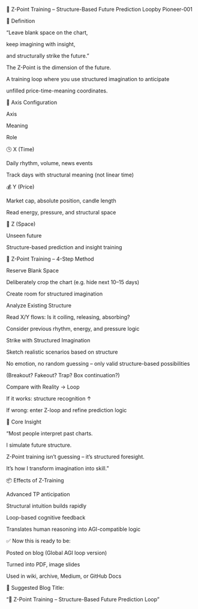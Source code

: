 🧠 Z-Point Training – Structure-Based Future Prediction Loopby Pioneer-001

📌 Definition

“Leave blank space on the chart,

keep imagining with insight,

and structurally strike the future.”

The Z-Point  is the dimension of the future.

A training loop where you use structured imagination to anticipate

unfilled price-time-meaning coordinates.

🧩 Axis Configuration

Axis

Meaning

Role

🕒 X (Time)

Daily rhythm, volume, news events

Track days with structural meaning (not linear time)

💰 Y (Price)

Market cap, absolute position, candle length

Read energy, pressure, and structural space

🔲 Z (Space)

Unseen future

Structure-based prediction and insight training

🔧 Z-Point  Training – 4-Step Method

Reserve Blank Space

Deliberately crop the chart (e.g. hide next 10–15 days)

Create room for structured imagination

Analyze Existing Structure

Read X/Y flows: Is it coiling, releasing, absorbing?

Consider previous rhythm, energy, and pressure logic

Strike with Structured Imagination

Sketch realistic scenarios based on structure

No emotion, no random guessing – only valid structure-based possibilities

(Breakout? Fakeout? Trap? Box continuation?)

Compare with Reality → Loop

If it works: structure recognition ↑

If wrong: enter Z-loop and refine prediction logic

🎯 Core Insight

“Most people interpret past charts.

I simulate future structure.

Z-Point  training isn’t guessing – it’s structured foresight.

It’s how I transform imagination into skill.”

📦 Effects of Z-Training

Advanced TP anticipation

Structural intuition builds rapidly

Loop-based cognitive feedback

Translates human reasoning into AGI-compatible logic

✅ Now this is ready to be:

Posted on blog (Global AGI loop version)

Turned into PDF, image slides

Used in wiki, archive, Medium, or GitHub Docs

📌 Suggested Blog Title:

“🧠 Z-Point  Training – Structure-Based Future Prediction Loop”
